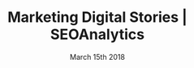 ---
layout: ampstory
title: Marketing Digital Stories | SEOAnalytics
date: March 15th 2018
cover:
   title: SEO com Dados. Dados com Inteligência
   subtitle: <h2>acompanhe de perto...</h2>
pages: 
 - page-number: 1
   layout: vertical
   top: <h1>Dados sem Análise são apenas Dados</h1>
   bottom:
   image: data-analytics.jpg
 - page-number: 2
   layout: thirds
   top: Hello
   middle: <h2>What 🔥</h2>
   background: https://media.giphy.com/media/11OGRpGUmFXiIo/giphy.gif
   cta:
      link: https://tomcritchlow.com
      text: this is a cta!
 - page-number: 3
   layout: thirds
   h1: 
   text: 
   background: http://z2-ec2.images-amazon.com/images/P/0375700021._SX_SCRMZZZZZZZ_V196021930_.jpg
 - page-number: 4
   layout: thirds
   top: <h2>🔥</h2>
   middle: “Ma says war is a bird with a broken wing flying over the countryside, trailing blood and burying crops in sorrow. If something grows in spite of this, it is both a curse and a miracle”
   bottom: <p>⚡</p>
   textcolor: red
 - page-number: 5
   background: https://settlement.arc.nasa.gov/70sArtHiRes/70sArt/Torus_Cutaway_AC75-1086-1_1920.jpg
 - layout: thirds
   middle: <h3>Testing some sweet sweet h3 action</h3>
 - layout: vertical
   image: https://cdn.shopify.com/s/files/1/0296/9253/t/14/assets/logo580.png?2632249778657409565
   bottom: The best art in Brooklyn   
 - background: https://cdn.shopify.com/s/files/1/0296/9253/products/2018-03-12-Facture-107_1024x1024.jpg?v=1521132859   
---